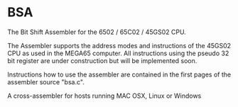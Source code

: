 BSA
===

The Bit Shift Assembler for the 6502 / 65C02 / 45GS02 CPU.

The Assembler supports the address modes and instructions of the
45GS02 CPU as used in the MEGA65 computer.
All instructions using the pseudo 32 bit register are under construction
but will be implemented soon.

Instructions how to use the assembler are contained in the first pages
of the assembler source "bsa.c".

A cross-assembler for hosts running MAC OSX, Linux or Windows

